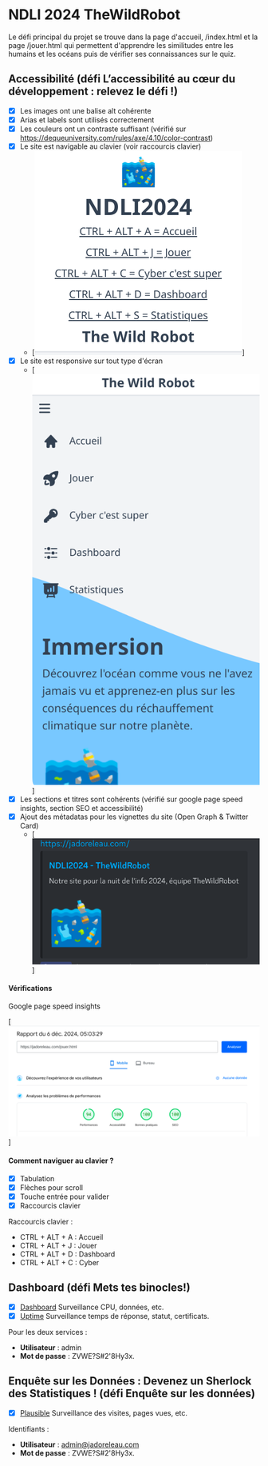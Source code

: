 # NDLI 2024 TheWildRobot

Le défi principal du projet se trouve dans la page d'accueil, /index.html et la page /jouer.html qui permettent d'apprendre les similitudes entre les humains et les océans puis de vérifier ses connaissances sur le quiz.

## Accessibilité (défi L’accessibilité au cœur du développement : relevez le défi !)

-   [x] Les images ont une balise alt cohérente
-   [x] Arias et labels sont utilisés correctement
-   [x] Les couleurs ont un contraste suffisant (vérifié sur https://dequeuniversity.com/rules/axe/4.10/color-contrast)
-   [x] Le site est navigable au clavier (voir raccourcis clavier)
    -   [![Shortcuts](./shortcuts.png)]
-   [x] Le site est responsive sur tout type d'écran
    -   [![Responsive](./responsive.png)]
-   [x] Les sections et titres sont cohérents (vérifié sur google page speed insights, section SEO et accessibilité)
-   [x] Ajout des métadatas pour les vignettes du site (Open Graph & Twitter Card)
    -   [![Metadata](./metadata.png)]

#### Vérifications

Google page speed insights

[![Google Page Speed Insights](./google-insight.png)]

#### Comment naviguer au clavier ?

-   [x] Tabulation
-   [x] Flèches pour scroll
-   [x] Touche entrée pour valider
-   [x] Raccourcis clavier

Raccourcis clavier :

-   CTRL + ALT + A : Accueil
-   CTRL + ALT + J : Jouer
-   CTRL + ALT + D : Dashboard
-   CTRL + ALT + C : Cyber

## Dashboard (défi Mets tes binocles!)

-   [x] [Dashboard](https://dash.jadoreleau.com/d/ce6270f3b0xdsf/main-dash?orgId=1&from=now-15m) Surveillance CPU, données, etc.
-   [x] [Uptime](https://uptime.jadoreleau.com/dashboard/1) Surveillance temps de réponse, statut, certificats.

Pour les deux services :

-   **Utilisateur** : admin
-   **Mot de passe** : ZVWE?S#2'8Hy3x.

## Enquête sur les Données : Devenez un Sherlock des Statistiques ! (défi Enquête sur les données)

-   [x] [Plausible](https://plausible.jadoreleau.com) Surveillance des visites, pages vues, etc.

Identifiants :

-   **Utilisateur** : admin@jadoreleau.com
-   **Mot de passe** : ZVWE?S#2'8Hy3x.
